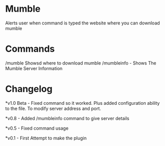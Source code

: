 Mumble
======

Alerts user when command is typed the website where you can download mumble

Commands
======
/mumble Showsd where to download mumble
/mumbleinfo - Shows The Mumble Server Information

Changelog
======
*v1.0 Beta - Fixed command so it worked. Plus added configuration ability to the file. To modify server address and port.

*v0.8 - Added /mumbleinfo command to give server details

*v0.5 - Fixed command usage

*v0.1 - First Attempt to make the plugin
